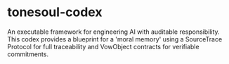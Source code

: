 # tonesoul-codex
An executable framework for engineering AI with auditable responsibility. This codex provides a blueprint for a 'moral memory' using a SourceTrace Protocol for full traceability and VowObject contracts for verifiable commitments.
